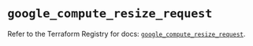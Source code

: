 # `google_compute_resize_request`

Refer to the Terraform Registry for docs: [`google_compute_resize_request`](https://registry.terraform.io/providers/hashicorp/google/6.39.0/docs/resources/compute_resize_request).
